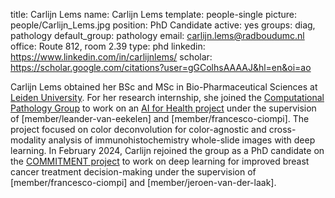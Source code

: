 title: Carlijn Lems
name: Carlijn Lems
template: people-single
picture: people/Carlijn_Lems.jpg
position: PhD Candidate
active: yes
groups: diag, pathology
default_group: pathology
email: carlijn.lems@radboudumc.nl
office: Route 812, room 2.39
type: phd
linkedin: https://www.linkedin.com/in/carlijnlems/
scholar: https://scholar.google.com/citations?user=gGColhsAAAAJ&hl=en&oi=ao

Carlijn Lems obtained her BSc and MSc in Bio-Pharmaceutical Sciences at [Leiden University](https://www.universiteitleiden.nl). For her research internship, she joined the [Computational Pathology Group](https://computationalpathologygroup.eu/) to work on an [AI for Health project](https://www.ai-for-health.nl/projects/lymphocyte_multimodality/) under the supervision of [member/leander-van-eekelen] and [member/francesco-ciompi]. The project focused on color deconvolution for color-agnostic and cross-modality analysis of immunohistochemistry whole-slide images with deep learning. In February 2024, Carlijn rejoined the group as a PhD candidate on the [COMMITMENT project](https://www.aiosyn.com/news/aiosyn-radboud-university-medical-center-nki-mayo-clinic-and-partners-have-been-awarded-1-8m-kwf-grant-to-deliver-artificial-intelligence-based-assessment-of-existing-and-new-histopathological-bio/) to work on deep learning for improved breast cancer treatment decision-making under the supervision of [member/francesco-ciompi] and [member/jeroen-van-der-laak].
